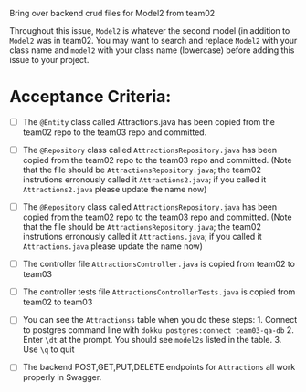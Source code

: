 Bring over backend crud files for Model2 from team02

Throughout this issue, `Model2` is whatever the second model (in addition to `Model2` was in team02.  You may want to search and replace `Model2` with your class name and `model2` with your class name (lowercase) before adding this issue to your project.

# Acceptance Criteria:

- [ ] The `@Entity` class called Attractions.java has been copied from the team02 repo to the team03 repo and committed.
- [ ] The `@Repository` class called `AttractionsRepository.java` has been copied from the team02 repo to the team03 repo and committed.  (Note that the file should be `AttractionsRepository.java`; the team02 instrutions erronously called it `Attractions2.java`; if you called it `Attractions2.java` please update the name now)
- [ ] The `@Repository` class called `AttractionsRepository.java` has been copied from the team02 repo to the team03 repo and committed.  (Note that the file should be `AttractionsRepository.java`; the team02 instrutions erronously called it `Attractions.java`; if you called it `Attractions.java` please update the name now)
- [ ] The controller file `AttractionsController.java` is copied from team02 to team03
- [ ] The controller tests file `AttractionsControllerTests.java` is copied from team02 to team03

- [ ] You can see the `Attractionss` table when you do these steps:
      1. Connect to postgres command line with 
         ```
         dokku postgres:connect team03-qa-db
         ```
      2. Enter `\dt` at the prompt. You should see
         `model2s` listed in the table.
      3. Use `\q` to quit

- [ ] The backend POST,GET,PUT,DELETE endpoints for `Attractions` all work properly in Swagger.

